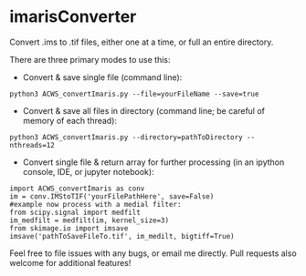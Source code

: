 # imarisConverter
Convert .ims to .tif files, either one at a time, or full an entire directory.

There are three primary modes to use this:

* Convert & save single file (command line):
```
python3 ACWS_convertImaris.py --file=yourFileName --save=true
```
* Convert & save all files in directory (command line; be careful of memory of each thread):
```
python3 ACWS_convertImaris.py --directory=pathToDirectory --nthreads=12
```
* Convert single file & return array for further processing (in an ipython console, IDE, or jupyter notebook):
```
import ACWS_convertImaris as conv
im = conv.IMStoTIF('yourFilePathHere', save=False)
#example now process with a medial filter:
from scipy.signal import medfilt
im_medfilt = medfilt(im, kernel_size=3)
from skimage.io import imsave
imsave('pathToSaveFileTo.tif', im_medilt, bigtiff=True)
```
Feel free to file issues with any bugs, or email me directly. Pull requests also welcome for additional features!
